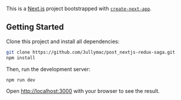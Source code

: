 This is a [Next.js](https://nextjs.org/) project bootstrapped with [`create-next-app`](https://github.com/vercel/next.js/tree/canary/packages/create-next-app).

## Getting Started

Clone this project and install all dependencies:

```bash
git clone https://github.com/Jullymac/post_nextjs-redux-saga.git
npm install
```

Then, run the development server:

```bash
npm run dev
```

Open [http://localhost:3000](http://localhost:3000) with your browser to see the result.
